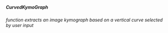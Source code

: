 ##### **CurvedKymoGraph**
###### function extracts an image kymograph based on a vertical curve selected by user input
